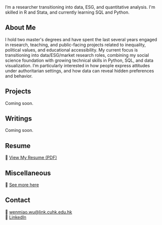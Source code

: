 I’m a researcher transitioning into data, ESG, and quantitative analysis. I'm skilled in R and Stata, and currently learning SQL and Python.

## About Me

I hold two master's degrees and have spent the last several years engaged in research, teaching, and public-facing projects related to inequality, political values, and educational accessibility. My current focus is transitioning into data/ESG/market research roles, combining my social science foundation with growing technical skills in Python, SQL, and data visualization. I’m particularly interested in how people express attitudes under authoritarian settings, and how data can reveal hidden preferences and behavior.

## Projects

Coming soon.

## Writings

Coming soon.

## Resume

📄 [View My Resume (PDF)](Wenmiao_CV.pdf)

## Miscellaneous
🔗 [See more here](misc.html)

## Contact

📧 wenmiao.wu@link.cuhk.edu.hk  
🔗 [LinkedIn](https://www.linkedin.com/in/wenmiao-wu-7a91ba179/)

